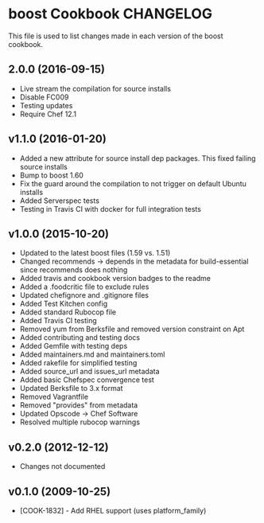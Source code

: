 # boost Cookbook CHANGELOG
This file is used to list changes made in each version of the boost cookbook.

## 2.0.0 (2016-09-15)
- Live stream the compilation for source installs
- Disable FC009
- Testing updates
- Require Chef 12.1

## v1.1.0 (2016-01-20)
- Added a new attribute for source install dep packages. This fixed failing source installs
- Bump to boost 1.60
- Fix the guard around the compilation to not trigger on default Ubuntu installs
- Added Serverspec tests
- Testing in Travis CI with docker for full integration tests

## v1.0.0 (2015-10-20)
- Updated to the latest boost files (1.59 vs. 1.51)
- Changed recommends -> depends in the metadata for build-essential since recommends does nothing
- Added travis and cookbook version badges to the readme
- Added a .foodcritic file to exclude rules
- Updated chefignore and .gitignore files
- Added Test Kitchen config
- Added standard Rubocop file
- Added Travis CI testing
- Removed yum from Berksfile and removed version constraint on Apt
- Added contributing and testing docs
- Added Gemfile with testing deps
- Added maintainers.md and maintainers.toml
- Added rakefile for simplified testing
- Added source_url and issues_url metadata
- Added basic Chefspec convergence test
- Updated Berksfile to 3.x format
- Removed Vagrantfile
- Removed "provides" from metadata
- Updated Opscode -> Chef Software
- Resolved multiple rubocop warnings

## v0.2.0 (2012-12-12)
- Changes not documented

## v0.1.0 (2009-10-25)
- [COOK-1832] - Add RHEL support (uses platform_family)
